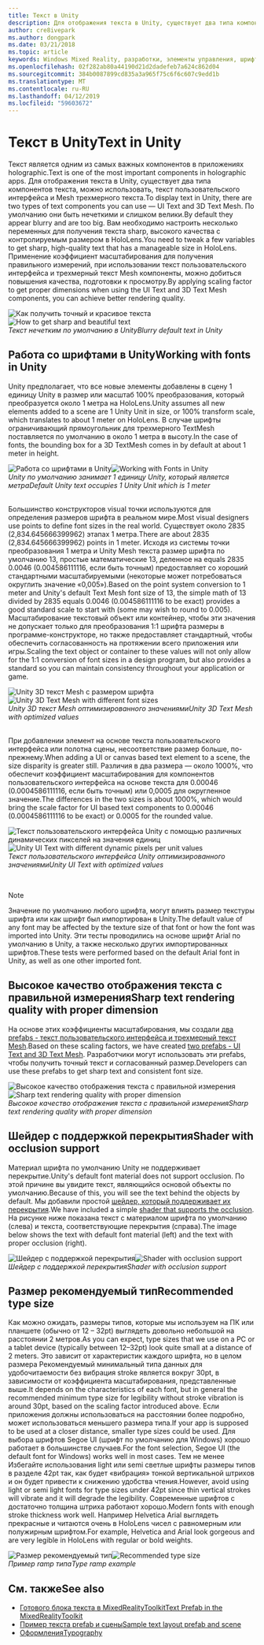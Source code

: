 ```yaml
---
title: Текст в Unity
description: Для отображения текста в Unity, существует два типа компонентов текста, можно использовать, текст пользовательского интерфейса и Mesh трехмерного текста.
author: cre8ivepark
ms.author: dongpark
ms.date: 03/21/2018
ms.topic: article
keywords: Windows Mixed Reality, разработки, элементы управления, шрифта, оформление, пользовательского интерфейса, ux
ms.openlocfilehash: 02f282ab80a44190d21d2dadefeb7a624c862d04
ms.sourcegitcommit: 384b0087899cd835a3a965f75c6f6c607c9edd1b
ms.translationtype: MT
ms.contentlocale: ru-RU
ms.lasthandoff: 04/12/2019
ms.locfileid: "59603672"
---
```

# <a name="text-in-unity"></a><span data-ttu-id="53fd3-104">Текст в Unity</span><span class="sxs-lookup"><span data-stu-id="53fd3-104">Text in Unity</span></span>

<span data-ttu-id="53fd3-105">Текст является одним из самых важных компонентов в приложениях holographic.</span><span class="sxs-lookup"><span data-stu-id="53fd3-105">Text is one of the most important components in holographic apps.</span></span> <span data-ttu-id="53fd3-106">Для отображения текста в Unity, существует два типа компонентов текста, можно использовать, текст пользовательского интерфейса и Mesh трехмерного текста.</span><span class="sxs-lookup"><span data-stu-id="53fd3-106">To display text in Unity, there are two types of text components you can use — UI Text and 3D Text Mesh.</span></span> <span data-ttu-id="53fd3-107">По умолчанию они быть нечеткими и слишком велики.</span><span class="sxs-lookup"><span data-stu-id="53fd3-107">By default they appear blurry and are too big.</span></span> <span data-ttu-id="53fd3-108">Вам необходимо настроить несколько переменных для получения текста sharp, высокого качества с контролируемым размером в HoloLens.</span><span class="sxs-lookup"><span data-stu-id="53fd3-108">You need to tweak a few variables to get sharp, high-quality text that has a manageable size in HoloLens.</span></span> <span data-ttu-id="53fd3-109">Применение коэффициент масштабирования для получения правильного измерений, при использовании текст пользовательского интерфейса и трехмерный текст Mesh компоненты, можно добиться повышения качества, подготовки к просмотру.</span><span class="sxs-lookup"><span data-stu-id="53fd3-109">By applying scaling factor to get proper dimensions when using the UI Text and 3D Text Mesh components, you can achieve better rendering quality.</span></span>

<span data-ttu-id="53fd3-110">![Как получить точный и красивое текста](images/hug-text-02-640px.png)</span><span class="sxs-lookup"><span data-stu-id="53fd3-110">![How to get sharp and beautiful text](images/hug-text-02-640px.png)</span></span><br>
<span data-ttu-id="53fd3-111">*Текст нечетким по умолчанию в Unity*</span><span class="sxs-lookup"><span data-stu-id="53fd3-111">*Blurry default text in Unity*</span></span>

## <a name="working-with-fonts-in-unity"></a><span data-ttu-id="53fd3-112">Работа со шрифтами в Unity</span><span class="sxs-lookup"><span data-stu-id="53fd3-112">Working with fonts in Unity</span></span>

<span data-ttu-id="53fd3-113">Unity предполагает, что все новые элементы добавлены в сцену 1 единицу Unity в размер или масштаб 100% преобразования, который преобразуется около 1 метра на HoloLens.</span><span class="sxs-lookup"><span data-stu-id="53fd3-113">Unity assumes all new elements added to a scene are 1 Unity Unit in size, or 100% transform scale, which translates to about 1 meter on HoloLens.</span></span> <span data-ttu-id="53fd3-114">В случае шрифты ограничивающий прямоугольник для трехмерного TextMesh поставляется по умолчанию в около 1 метра в высоту.</span><span class="sxs-lookup"><span data-stu-id="53fd3-114">In the case of fonts, the bounding box for a 3D TextMesh comes in by default at about 1 meter in height.</span></span>

<span data-ttu-id="53fd3-115">![Работа со шрифтами в Unity](images/640px-hug-text-03.png)</span><span class="sxs-lookup"><span data-stu-id="53fd3-115">![Working with Fonts in Unity](images/640px-hug-text-03.png)</span></span><br>
<span data-ttu-id="53fd3-116">*Unity по умолчанию занимает 1 единицу Unity, который является метра*</span><span class="sxs-lookup"><span data-stu-id="53fd3-116">*Default Unity text occupies 1 Unity Unit which is 1 meter*</span></span>

<br>
<span data-ttu-id="53fd3-117">Большинство конструкторов visual точки используются для определения размеров шрифта в реальном мире.</span><span class="sxs-lookup"><span data-stu-id="53fd3-117">Most visual designers use points to define font sizes in the real world.</span></span> <span data-ttu-id="53fd3-118">Существует около 2835 (2,834.645666399962) этапах 1 метра.</span><span class="sxs-lookup"><span data-stu-id="53fd3-118">There are about 2835 (2,834.645666399962) points in 1 meter.</span></span> <span data-ttu-id="53fd3-119">Исходя из системы точки преобразования 1 метра и Unity Mesh текста размер шрифта по умолчанию 13, простые математические 13, деленное на equals 2835 0.0046 (0.004586111116, если быть точным) предоставляет со хороший стандартными масштабируемыми (некоторые может потребоваться округлить значение «0,005»).</span><span class="sxs-lookup"><span data-stu-id="53fd3-119">Based on the point system conversion to 1 meter and Unity's default Text Mesh font size of 13, the simple math of 13 divided by 2835 equals 0.0046 (0.004586111116 to be exact) provides a good standard scale to start with (some may wish to round to 0.005).</span></span> <span data-ttu-id="53fd3-120">Масштабирование текстовый объект или контейнер, чтобы эти значения не допускает только для преобразования 1:1 шрифта размеры в программе-конструкторе, но также предоставляет стандартный, чтобы обеспечить согласованность на протяжении всего приложения или игры.</span><span class="sxs-lookup"><span data-stu-id="53fd3-120">Scaling the text object or container to these values will not only allow for the 1:1 conversion of font sizes in a design program, but also provides a standard so you can maintain consistency throughout your application or game.</span></span>

<span data-ttu-id="53fd3-121">![Unity 3D текст Mesh с размером шрифта](images/hug-text-05-1000px.png)</span><span class="sxs-lookup"><span data-stu-id="53fd3-121">![Unity 3D Text Mesh with different font sizes](images/hug-text-05-1000px.png)</span></span><br>
<span data-ttu-id="53fd3-122">*Unity 3D текст Mesh оптимизированного значениями*</span><span class="sxs-lookup"><span data-stu-id="53fd3-122">*Unity 3D Text Mesh with optimized values*</span></span>

<br>
<span data-ttu-id="53fd3-123">При добавлении элемент на основе текста пользовательского интерфейса или полотна сцены, несоответствие размер больше, по-прежнему.</span><span class="sxs-lookup"><span data-stu-id="53fd3-123">When adding a UI or canvas based text element to a scene, the size disparity is greater still.</span></span> <span data-ttu-id="53fd3-124">Различия в два размера — около 1000%, что обеспечит коэффициент масштабирования для компонентов пользовательского интерфейса на основе текста для 0.00046 (0.0004586111116, если быть точным) или 0,0005 для округленное значение.</span><span class="sxs-lookup"><span data-stu-id="53fd3-124">The differences in the two sizes is about 1000%, which would bring the scale factor for UI based text components to 0.00046 (0.0004586111116 to be exact) or 0.0005 for the rounded value.</span></span>

<span data-ttu-id="53fd3-125">![Текст пользовательского интерфейса Unity с помощью различных динамических пикселей на значения единиц](images/hug-text-04-1000px.png)</span><span class="sxs-lookup"><span data-stu-id="53fd3-125">![Unity UI Text with different dynamic pixels per unit values](images/hug-text-04-1000px.png)</span></span><br>
<span data-ttu-id="53fd3-126">*Текст пользовательского интерфейса Unity оптимизированного значениями*</span><span class="sxs-lookup"><span data-stu-id="53fd3-126">*Unity UI Text with optimized values*</span></span>

<br>

>[!NOTE]
><span data-ttu-id="53fd3-127">Значение по умолчанию любого шрифта, могут влиять размер текстуры шрифта или как шрифт был импортирован в Unity.</span><span class="sxs-lookup"><span data-stu-id="53fd3-127">The default value of any font may be affected by the texture size of that font or how the font was imported into Unity.</span></span> <span data-ttu-id="53fd3-128">Эти тесты проводились на основе шрифт Arial по умолчанию в Unity, а также несколько других импортированных шрифтов.</span><span class="sxs-lookup"><span data-stu-id="53fd3-128">These tests were performed based on the default Arial font in Unity, as well as one other imported font.</span></span>

## <a name="sharp-text-rendering-quality-with-proper-dimension"></a><span data-ttu-id="53fd3-129">Высокое качество отображения текста с правильной измерения</span><span class="sxs-lookup"><span data-stu-id="53fd3-129">Sharp text rendering quality with proper dimension</span></span>

<span data-ttu-id="53fd3-130">На основе этих коэффициенты масштабирования, мы создали [два prefabs - текст пользовательского интерфейса и трехмерный текст Mesh](https://github.com/Microsoft/MixedRealityToolkit-Unity/tree/htk_release/Assets/HoloToolkit/UX/Prefabs).</span><span class="sxs-lookup"><span data-stu-id="53fd3-130">Based on these scaling factors, we have created [two prefabs - UI Text and 3D Text Mesh](https://github.com/Microsoft/MixedRealityToolkit-Unity/tree/htk_release/Assets/HoloToolkit/UX/Prefabs).</span></span> <span data-ttu-id="53fd3-131">Разработчики могут использовать эти prefabs, чтобы получить точный текст и согласованный размер.</span><span class="sxs-lookup"><span data-stu-id="53fd3-131">Developers can use these prefabs to get sharp text and consistent font size.</span></span>

<span data-ttu-id="53fd3-132">![Высокое качество отображения текста с правильной измерения](images/hug-text-06-1000px.png)</span><span class="sxs-lookup"><span data-stu-id="53fd3-132">![Sharp text rendering quality with proper dimension](images/hug-text-06-1000px.png)</span></span><br>
<span data-ttu-id="53fd3-133">*Высокое качество отображения текста с правильной измерения*</span><span class="sxs-lookup"><span data-stu-id="53fd3-133">*Sharp text rendering quality with proper dimension*</span></span>

## <a name="shader-with-occlusion-support"></a><span data-ttu-id="53fd3-134">Шейдер с поддержкой перекрытия</span><span class="sxs-lookup"><span data-stu-id="53fd3-134">Shader with occlusion support</span></span>

<span data-ttu-id="53fd3-135">Материал шрифта по умолчанию Unity не поддерживает перекрытие.</span><span class="sxs-lookup"><span data-stu-id="53fd3-135">Unity's default font material does not support occlusion.</span></span> <span data-ttu-id="53fd3-136">По этой причине вы увидите текст, являющийся основой объекты по умолчанию.</span><span class="sxs-lookup"><span data-stu-id="53fd3-136">Because of this, you will see the text behind the objects by default.</span></span> <span data-ttu-id="53fd3-137">Мы добавили простой [шейдер, который поддерживает их перекрытия](https://github.com/Microsoft/MixedRealityToolkit-Unity/tree/htk_release/Assets/HoloToolkit/UX/Shaders).</span><span class="sxs-lookup"><span data-stu-id="53fd3-137">We have included a simple [shader that supports the occlusion](https://github.com/Microsoft/MixedRealityToolkit-Unity/tree/htk_release/Assets/HoloToolkit/UX/Shaders).</span></span> <span data-ttu-id="53fd3-138">На рисунке ниже показана текст с материалом шрифта по умолчанию (слева) и текста, соответствующие перекрытия (справа).</span><span class="sxs-lookup"><span data-stu-id="53fd3-138">The image below shows the text with default font material (left) and the text with proper occlusion (right).</span></span>

<span data-ttu-id="53fd3-139">![Шейдер с поддержкой перекрытия](images/hug-text-07-1000px.png)</span><span class="sxs-lookup"><span data-stu-id="53fd3-139">![Shader with occlusion support](images/hug-text-07-1000px.png)</span></span><br>
<span data-ttu-id="53fd3-140">*Шейдер с поддержкой перекрытия*</span><span class="sxs-lookup"><span data-stu-id="53fd3-140">*Shader with occlusion support*</span></span>

## <a name="recommended-type-size"></a><span data-ttu-id="53fd3-141">Размер рекомендуемый тип</span><span class="sxs-lookup"><span data-stu-id="53fd3-141">Recommended type size</span></span>

<span data-ttu-id="53fd3-142">Как можно ожидать, размеры типов, которые мы используем на ПК или планшете (обычно от 12 – 32pt) выглядеть довольно небольшой на расстоянии 2 метров.</span><span class="sxs-lookup"><span data-stu-id="53fd3-142">As you can expect, type sizes that we use on a PC or a tablet device (typically between 12–32pt) look quite small at a distance of 2 meters.</span></span> <span data-ttu-id="53fd3-143">Это зависит от характеристик каждого шрифта, но в целом размера Рекомендуемый минимальный типа данных для удобочитаемости без вибрация stroke является вокруг 30pt, в зависимости от коэффициента масштабирования, представленные выше.</span><span class="sxs-lookup"><span data-stu-id="53fd3-143">It depends on the characteristics of each font, but in general the recommended minimum type size for legibility without stroke vibration is around 30pt, based on the scaling factor introduced above.</span></span> <span data-ttu-id="53fd3-144">Если приложения должны использоваться на расстоянии более подробно, может использоваться меньшего размера типа.</span><span class="sxs-lookup"><span data-stu-id="53fd3-144">If your app is supposed to be used at a closer distance, smaller type sizes could be used.</span></span> <span data-ttu-id="53fd3-145">Для выбора шрифтов Segoe UI (шрифт по умолчанию для Windows) хорошо работает в большинстве случаев.</span><span class="sxs-lookup"><span data-stu-id="53fd3-145">For the font selection, Segoe UI (the default font for Windows) works well in most cases.</span></span> <span data-ttu-id="53fd3-146">Тем не менее Избегайте использования light или semi светлые шрифты размеры типов в разделе 42pt так, как будет «вибрация» тонкой вертикальной штрихов и он будет привести к снижению удобства чтения.</span><span class="sxs-lookup"><span data-stu-id="53fd3-146">However, avoid using light or semi light fonts for type sizes under 42pt since thin vertical strokes will vibrate and it will degrade the legibility.</span></span> <span data-ttu-id="53fd3-147">Современные шрифтов с достаточно толщина штриха работают хорошо.</span><span class="sxs-lookup"><span data-stu-id="53fd3-147">Modern fonts with enough stroke thickness work well.</span></span> <span data-ttu-id="53fd3-148">Например Helvetica Arial выглядеть прекрасные и читаются очень в HoloLens чисел с равномерным или полужирным шрифтом.</span><span class="sxs-lookup"><span data-stu-id="53fd3-148">For example, Helvetica and Arial look gorgeous and are very legible in HoloLens with regular or bold weights.</span></span>

<span data-ttu-id="53fd3-149">![Размер рекомендуемый тип](images/hug-text-08-1000px.png)</span><span class="sxs-lookup"><span data-stu-id="53fd3-149">![Recommended type size](images/hug-text-08-1000px.png)</span></span><br>
<span data-ttu-id="53fd3-150">*Пример ramp типа*</span><span class="sxs-lookup"><span data-stu-id="53fd3-150">*Type ramp example*</span></span>

## <a name="see-also"></a><span data-ttu-id="53fd3-151">См. также</span><span class="sxs-lookup"><span data-stu-id="53fd3-151">See also</span></span>
* [<span data-ttu-id="53fd3-152">Готового блока текста в MixedRealityToolkit</span><span class="sxs-lookup"><span data-stu-id="53fd3-152">Text Prefab in the MixedRealityToolkit</span></span>](https://github.com/Microsoft/MixedRealityToolkit-Unity/tree/htk_release/Assets/HoloToolkit/UX/Prefabs)
* [<span data-ttu-id="53fd3-153">Пример текста prefab и сцены</span><span class="sxs-lookup"><span data-stu-id="53fd3-153">Sample text layout prefab and scene</span></span>](https://github.com/Microsoft/MixedRealityToolkit-Unity/tree/htk_release/Assets/HoloToolkit-Examples/UX/Scenes)
* [<span data-ttu-id="53fd3-154">Оформления</span><span class="sxs-lookup"><span data-stu-id="53fd3-154">Typography</span></span>](typography.md)

 
